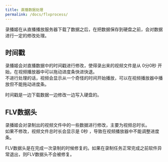 ```yaml
---
title: 直播数据处理
permalink: /docs/flvprocess/
---
```


录播姬在从直播播放服务器下载了数据之后，在把数据保存到硬盘之前，会对数据进行一定的修改处理。

## 时间戳

录播姬会对直播数据中的时间戳进行修改，使得录出来的视频文件是从 0分0秒 开始，在视频播放器中可以拖动进度条快进快退。  
不进行处理的话，视频会显示从一个奇怪的时间开始播放，可以在视频播放器中播放但不能拖动进度条。

时间戳是一边下载数据一边修改一边写入硬盘的。

## FLV数据头

录播姬会对录制出的视频文件中的一些数据进行修改，主要为视频总时长。  
如果不修改，视频文件总时长会显示是 0秒 ，导致在视频播放器中不能调整进度条。

FLV数据头是在完成一次录制的时候修复的。如果在录制任务正常完成之前软件异常退出，则FLV数据头不会被修复。

